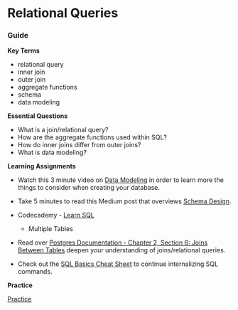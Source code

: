 # Relational Queries

### Guide

**Key Terms**

- relational query
- inner join
- outer join
- aggregate functions
- schema
- data modeling

**Essential Questions**

- What is a join/relational query?
- How are the aggregate functions used within SQL?
- How do inner joins differ from outer joins?
- What is data modeling?

**Learning Assignments**

- Watch this 3 minute video on [Data Modeling](https://teamtreehouse.com/library/planning-the-database) in order to learn more the things to consider when creating your database.

- Take 5 minutes to read this Medium post that overviews [Schema Design](https://medium.com/@kimtnguyen/relational-database-schema-design-overview-70e447ff66f9).

- Codecademy - [Learn SQL](https://www.codecademy.com/learn/learn-sql)
  * Multiple Tables

- Read over [Postgres Documentation - Chapter 2, Section 6: Joins Between Tables](https://www.postgresql.org/docs/8.3/tutorial-join.html) deepen your understanding of joins/relational queries.

- Check out the [SQL Basics Cheat Sheet](https://github.com/treehouse/cheatsheets/blob/master/sql_basics/cheatsheet.md) to continue internalizing SQL commands.

**Practice**

 [Practice](./practice/) 
